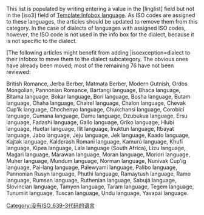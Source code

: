 This list is populated by writing entering a value in the \[linglist\] field but not in the \[iso3\] field of [Template:Infobox language](https://zh.wikipedia.org/wiki/Template:Infobox_language "wikilink"). As ISO codes are assigned to these languages, the articles should be updated to remove them from this category. In the case of dialects of languages with assigned ISO codes, however, the ISO code is not used in the info box for the dialect, because it is not specific to the dialect.

\[The following articles might benefit from adding |isoexception=dialect to their infobox to move them to the dialect subcategory. The obvious ones have already been moved; most of the remaining 76 have not been reviewed:

British Romance, Jerba Berber, Matmata Berber, Modern Gutnish, Ordos Mongolian, Pannonian Romance, Bartangi language, Bhaca language, Bitama language, Bokar language, Bori language, Bosha language, Butam language, Chaha language, Chairel language, Chalon language, Chevak Cup’ik language, Chochenyo language, Chukchansi language, Corobicí language, Cumana language, Damu language, Dzubukua language, Ersu language, Fadashi language, Gallo language, Griko language, Hlubi language, Huetar language, Ilit language, Inuktun language, Itbayat language, Jabo language, Jeju language, Jek language, Kaado language, Kajtak language, Kalderash Romani language, Kamurú language, Khufi language, Kipea language, Lala language (South Africa), Lizu language, Magari language, Marawan language, Moran language, Moriori language, Muher language, Mundum language, Norman language, Nunivak Cup'ig language, Pai-lang language, Palewyami language, Palibo language, Pannonian Rusyn language, Phuthi language, Ramaytush language, Ramo language, Rumsen language, Ruthenian language, Sabujá language, Slovincian language, Tamyen language, Taram language, Tegem language, Tunumiit language, Tuscan language, Undu language, Yavapai language.

[Category:没有ISO_639-3代码的语言](https://zh.wikipedia.org/wiki/Category:没有ISO_639-3代码的语言 "wikilink")